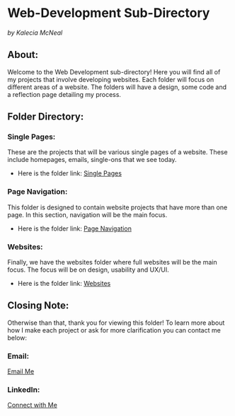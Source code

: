 # Web-Development Sub-Directory 
<em>by Kalecia McNeal</em>

## About:  
Welcome to the Web Development sub-directory! Here you will find all of my projects that involve developing websites. Each folder will focus on different areas of a website. The folders will have a design, some code and a reflection page detailing my process. 


## Folder Directory:  

### Single Pages:
These are the projects that will be various single pages of a website. These include homepages, emails, single-ons that we see today. 

- Here is the folder link: 
[Single Pages](/Web-Development/Single-Pages/)

### Page Navigation: 
This folder is designed to contain website projects that have more than one page. In this section, navigation will be the main focus. 

- Here is the folder link:
[Page Navigation](/Web-Development/Page-Navigation/)

### Websites: 
Finally, we have the websites folder where full websites will be the main focus. The focus will be on design, usability and UX/UI. 

- Here is the folder link: 
[Websites](/Web-Development/Websites/)

## Closing Note:  
Otherwise than that, thank you for viewing this folder! To learn more about how I make each project or ask for more clarification you can contact me below: 

### Email:  
[Email Me](mailto:kaleciamcneal@gmail.com)

### LinkedIn: 
[Connect with Me](https://www.linkedin.com/in/kalecia-mcneal/)